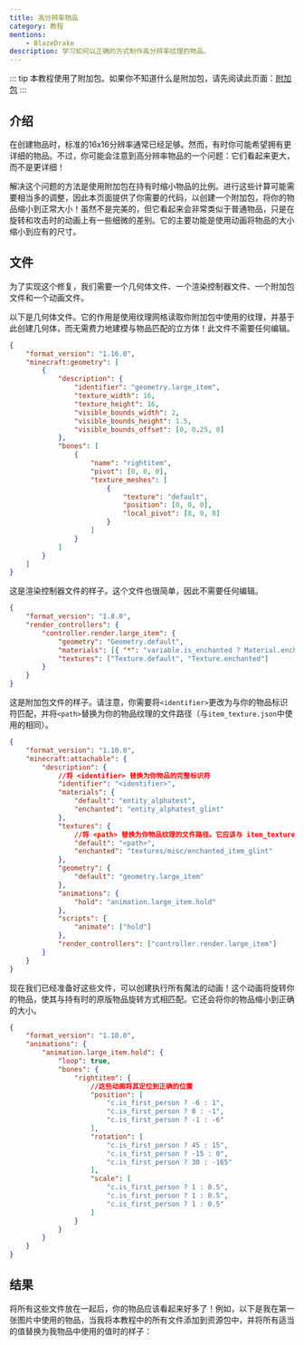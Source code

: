 ```yaml
---
title: 高分辨率物品
category: 教程
mentions:
    - BlazeDrake
description: 学习如何以正确的方式制作高分辨率纹理的物品。
---
```


::: tip
本教程使用了附加包。如果你不知道什么是附加包，请先阅读此页面：[附加包](/items/attachables)
:::

## 介绍

在创建物品时，标准的16x16分辨率通常已经足够。然而，有时你可能希望拥有更详细的物品。不过，你可能会注意到高分辨率物品的一个问题：它们看起来更大，而不是更详细！

<WikiImage
	src="../assets/images/items/high-resolution-items/large_item_broken_thirdperson.png"
	alt="替代文本"
	width=1080
/>

解决这个问题的方法是使用附加包在持有时缩小物品的比例。进行这些计算可能需要相当多的调整，因此本页面提供了你需要的代码，以创建一个附加包，将你的物品缩小到正常大小！虽然不是完美的，但它看起来会非常类似于普通物品，只是在旋转和攻击时的动画上有一些细微的差别。它的主要功能是使用动画将物品的大小缩小到应有的尺寸。

## 文件

为了实现这个修复，我们需要一个几何体文件、一个渲染控制器文件、一个附加包文件和一个动画文件。

以下是几何体文件。它的作用是使用纹理网格读取你附加包中使用的纹理，并基于此创建几何体，而无需费力地建模与物品匹配的立方体！此文件不需要任何编辑。

```json title="RP/models/entity/large_item.geo.json"
{
    "format_version": "1.16.0",
    "minecraft:geometry": [
        {
            "description": {
                "identifier": "geometry.large_item",
                "texture_width": 16,
                "texture_height": 16,
                "visible_bounds_width": 2,
                "visible_bounds_height": 1.5,
                "visible_bounds_offset": [0, 0.25, 0]
            },
            "bones": [
                {
                    "name": "rightitem",
                    "pivot": [0, 0, 0],
                    "texture_meshes": [
                        {
                            "texture": "default",
                            "position": [0, 0, 0],
                            "local_pivot": [8, 0, 8]
                        }
                    ]
                }
            ]
        }
    ]
}
```

这是渲染控制器文件的样子。这个文件也很简单，因此不需要任何编辑。

```json title="RP/render_controllers/large_item.render_controllers.json"
{
    "format_version": "1.8.0",
    "render_controllers": {
        "controller.render.large_item": {
            "geometry": "Geometry.default",
            "materials": [{ "*": "variable.is_enchanted ? Material.enchanted : Material.default" }],
            "textures": ["Texture.default", "Texture.enchanted"]
        }
    }
}
```

这是附加包文件的样子。请注意，你需要将`<identifier>`更改为与你的物品标识符匹配，并将`<path>`替换为你的物品纹理的文件路径（与`item_texture.json`中使用的相同）。

```json title="RP/attachables/large_item.json"
{
    "format_version": "1.10.0",
    "minecraft:attachable": {
        "description": {
            //将 <identifier> 替换为你物品的完整标识符
            "identifier": "<identifier>",
            "materials": {
                "default": "entity_alphatest",
                "enchanted": "entity_alphatest_glint"
            },
            "textures": {
                //将 <path> 替换为你物品纹理的文件路径。它应该与 item_texture.json 中给出的文件路径匹配
                "default": "<path>",
                "enchanted": "textures/misc/enchanted_item_glint"
            },
            "geometry": {
                "default": "geometry.large_item"
            },
            "animations": {
                "hold": "animation.large_item.hold"
            },
            "scripts": {
                "animate": ["hold"]
            },
            "render_controllers": ["controller.render.large_item"]
        }
    }
}
```

现在我们已经准备好这些文件，可以创建执行所有魔法的动画！这个动画将旋转你的物品，使其与持有时的原版物品旋转方式相匹配。它还会将你的物品缩小到正确的大小。

```json title="RP/animations/large_item.animation.json"
{
    "format_version": "1.10.0",
    "animations": {
        "animation.large_item.hold": {
            "loop": true,
            "bones": {
                "rightitem": {
                    //这些动画将其定位到正确的位置
                    "position": [
                        "c.is_first_person ? -6 : 1",
                        "c.is_first_person ? 0 : -1",
                        "c.is_first_person ? -1 : -6"
                    ],
                    "rotation": [
                        "c.is_first_person ? 45 : 15",
                        "c.is_first_person ? -15 : 0",
                        "c.is_first_person ? 30 : -165"
                    ],
                    "scale": [
                        "c.is_first_person ? 1 : 0.5",
                        "c.is_first_person ? 1 : 0.5",
                        "c.is_first_person ? 1 : 0.5"
                    ]
                }
            }
        }
    }
}
```

## 结果

将所有这些文件放在一起后，你的物品应该看起来好多了！例如，以下是我在第一张图片中使用的物品，当我将本教程中的所有文件添加到资源包中，并将所有适当的值替换为我物品中使用的值时的样子：

<WikiImage
	src="../assets/images/items/high-resolution-items/large_item_fixed_thirdperson.png"
	alt="替代文本"
	width=1080
/>